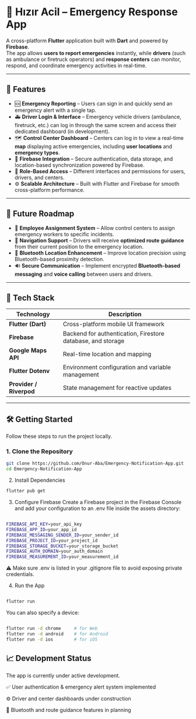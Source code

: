 # 🚨 Hızır Acil – Emergency Response App

A cross-platform **Flutter** application built with **Dart** and powered by **Firebase**.  
The app allows **users to report emergencies** instantly, while **drivers** (such as ambulance or firetruck operators) and **response centers** can monitor, respond, and coordinate emergency activities in real-time.

---

## 🚀 Features

- 🆘 **Emergency Reporting** – Users can sign in and quickly send an emergency alert with a single tap.  
- 🚑 **Driver Login & Interface** – Emergency vehicle drivers (ambulance, firetruck, etc.) can log in through the same screen and access their dedicated dashboard (in development).  
- 🗺️ **Control Center Dashboard** – Centers can log in to view a real-time **map** displaying active emergencies, including **user locations** and **emergency types**.  
- 📍 **Firebase Integration** – Secure authentication, data storage, and location-based synchronization powered by Firebase.  
- 🔐 **Role-Based Access** – Different interfaces and permissions for users, drivers, and centers.  
- ⚙️ **Scalable Architecture** – Built with Flutter and Firebase for smooth cross-platform performance.  

---

## 🔮 Future Roadmap

- 👷 **Employee Assignment System** – Allow control centers to assign emergency workers to specific incidents.  
- 🧭 **Navigation Support** – Drivers will receive **optimized route guidance** from their current position to the emergency location.  
- 📶 **Bluetooth Location Enhancement** – Improve location precision using Bluetooth-based proximity detection.  
- 🔊 **Secure Communication** – Implement encrypted **Bluetooth-based messaging** and **voice calling** between users and drivers.  

---

## 🧠 Tech Stack

| Technology | Description |
|-------------|-------------|
| **Flutter (Dart)** | Cross-platform mobile UI framework |
| **Firebase** | Backend for authentication, Firestore database, and storage |
| **Google Maps API** | Real-time location and mapping |
| **Flutter Dotenv** | Environment configuration and variable management |
| **Provider / Riverpod** | State management for reactive updates |

---

## 🛠️ Getting Started

Follow these steps to run the project locally.

### 1. Clone the Repository

```bash
git clone https://github.com/Onur-Aba/Emergency-Notification-App.git
cd Emergency-Notification-App
```
2. Install Dependencies

```bash
flutter pub get
```
3. Configure Firebase
Create a Firebase project in the Firebase Console
and add your configuration to an .env file inside the assets directory:

```bash

FIREBASE_API_KEY=your_api_key
FIREBASE_APP_ID=your_app_id
FIREBASE_MESSAGING_SENDER_ID=your_sender_id
FIREBASE_PROJECT_ID=your_project_id
FIREBASE_STORAGE_BUCKET=your_storage_bucket
FIREBASE_AUTH_DOMAIN=your_auth_domain
FIREBASE_MEASUREMENT_ID=your_measurement_id
```
⚠️ Make sure .env is listed in your .gitignore file to avoid exposing private credentials.

4. Run the App
```bash

flutter run
```
You can also specify a device:

```bash

flutter run -d chrome     # for Web
flutter run -d android    # for Android
flutter run -d ios        # for iOS
```

## 📈 Development Status
The app is currently under active development.

✅ User authentication & emergency alert system implemented

⚙️ Driver and center dashboards under construction

🚧 Bluetooth and route guidance features in planning